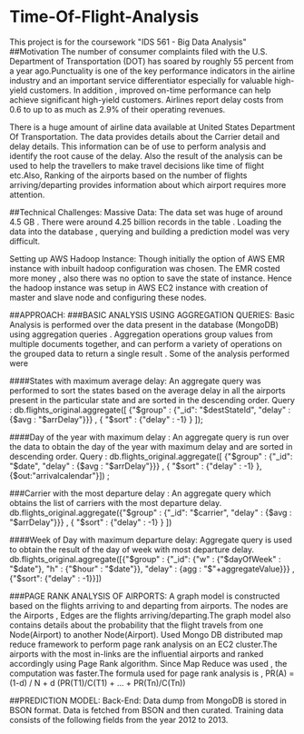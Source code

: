 # Time-Of-Flight-Analysis
  This project is for the coursework "IDS 561 - Big Data Analysis"
 ##Motivation 
  The number of consumer complaints filed with the U.S. Department of Transportation (DOT) has soared by roughly 55 percent from a year ago.Punctuality is one of the key performance indicators in the airline industry and an important service differentiator especially for valuable high-yield customers. In addition , improved on-time performance can help achieve significant high-yield customers. Airlines report delay costs from 0.6 to up to as much as 2.9% of their operating revenues.
  
  There is a huge amount of airline data available at United States Department Of Transportation. The data provides details about the Carrier detail and delay details. This information can be of use to perform analysis and identify the root cause of the delay. Also the result of the analysis can be used to help the travellers to make travel decisions like time of flight etc.Also, Ranking of the airports based on the number of flights arriving/departing provides information about which airport requires more attention. 

  
   
  
 ##Technical Challenges:
  Massive Data:
  The data set was huge of around 4.5 GB . There were around 4.25 billion records in the table . Loading the data into the database , querying and building a prediction model was very difficult.
  

  Setting up AWS Hadoop Instance:
  Though initially the option of AWS EMR instance with inbuilt hadoop configuration was chosen. The EMR costed more money , also there was no option to save the state of instance. Hence the hadoop instance was setup in AWS EC2 instance with creation of master and slave node and configuring these nodes.
  

 ##APPROACH:
 ###BASIC ANALYSIS USING AGGREGATION QUERIES:
  Basic Analysis is performed over the data present in the database (MongoDB) using aggregation queries . Aggregation operations group values from multiple documents together, and can perform a variety of operations on the grouped data to return a single result . Some of the analysis performed were

 ####States with maximum average delay:
       An aggregate query was performed to sort the states based on the average delay in all the airports present in the particular state and are sorted in the descending order.
  Query :   db.flights_original.aggregate([   {"$group" : {"_id": "$destStateId",                      "delay" : {$avg : "$arrDelay"}}}         , { "$sort" : {"delay" : -1} }              ]);

 ####Day of the year with maximum delay :
      An aggregate query is run over the data to obtain the day of the year with maximum delay and are sorted in descending order. 
  Query : db.flights_original.aggregate([         {"$group" : {"_id": "$date",                      "delay" : {$avg : "$arrDelay"}}}         , { "$sort" : {"delay" : -1} },{$out:"arrivalcalendar"}]) ;
  
  
 ###Carrier with the most departure delay :
             An aggregate query which obtains the list of carriers with the most departure delay.
    db.flights_original.aggregate({"$group" : {"_id": "$carrier",  "delay" : {$avg :          "$arrDelay"}}} , { "$sort" : {"delay" : -1} }   ])

 ####Week of Day with maximum departure delay:
              Aggregate query is used to obtain the result of the day of week with most departure delay. 
  db.flights_original.aggregate([{"$group" : {"_id": {"w" : {"$dayOfWeek" : "$date"}, "h" : {"$hour" : "$date"}}, "delay" : {agg : "$"+aggregateValue}}} , {"$sort": {"delay" : -1}}])

 ###PAGE RANK ANALYSIS OF AIRPORTS:
  A graph model is constructed based on the flights arriving to and  departing from airports. The nodes are the Airports , Edges are the flights arriving/departing.The graph model also contains details about the probability that the flight travels from one Node(Airport) to another Node(Airport). Used Mongo DB distributed map reduce framework  to perform page rank analysis on an EC2 cluster.The airports with the most in-links are the influential airports and ranked accordingly using Page Rank algorithm. Since Map Reduce was used , the computation was faster.The formula used for page rank analysis 
  is , 
  PR(A) = (1-d) / N + d (PR(T1)/C(T1) + ... + PR(Tn)/C(Tn))
  

 ##PREDICTION MODEL:
  Back-End:
  Data dump from MongoDB is stored in BSON format. Data is fetched from BSON and then curated.  Training data consists of the following fields from the year 2012 to 2013. 

